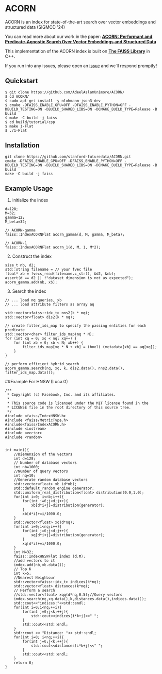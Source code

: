 # ACORN
ACORN is an index for state-of-the-art search over vector embeddings and structured data (SIGMOD '24)

You can read more about our work in the paper:
[**ACORN: Performant and Predicate-Agnostic Search Over Vector Embeddings and Structured Data**](https://dl.acm.org/doi/10.1145/3654923)

This implementation of the ACORN index is built on [**The FAISS Library**](https://github.com/facebookresearch/faiss) in C++.

If you run into any issues, please open an [issue](https://github.com/stanford-futuredata/ACORN/issues) and we'll respond promptly!

## Quickstart
```
$ git clone https://github.com/AdeelAslamUnimore/ACORN/
$ cd ACORN/
$ sudo apt-get install -y nlohmann-json3-dev
$ cmake -DFAISS_ENABLE_GPU=OFF -DFAISS_ENABLE_PYTHON=OFF -DBUILD_TESTING=ON -DBUILD_SHARED_LIBS=ON -DCMAKE_BUILD_TYPE=Release -B build
$ make -C build -j faiss
$ cd build/tutorial/cpp
$ make 1-Flat
$ ./1-Flat
```

## Installation
```
git clone https://github.com/stanford-futuredata/ACORN.git
cmake -DFAISS_ENABLE_GPU=OFF -DFAISS_ENABLE_PYTHON=OFF -DBUILD_TESTING=ON -DBUILD_SHARED_LIBS=ON -DCMAKE_BUILD_TYPE=Release -B build
make -C build -j faiss
```


## Example Usage
1) Initialize the index
```
d=128;
M=32; 
gamma=12;
M_beta=32;

// ACORN-gamma
faiss::IndexACORNFlat acorn_gamma(d, M, gamma, M_beta);

// ACORN-1
faiss::IndexACORNFlat acorn_1(d, M, 1, M*2);
```
2) Construct the index
```
size_t nb, d2;
std::string filename = // your fvec file
float* xb = fvecs_read(filename.c_str(), &d2, &nb);
assert(d == d2 || !"dataset dimension is not as expected");
acorn_gamma.add(nb, xb);
```

3) Search the index
```
// ... load nq queries, xb
// ... load attribute filters as array aq

std::vector<faiss::idx_t> nns2(k * nq);
std::vector<float> dis2(k * nq);

// create filter_ids_map to specify the passing entities for each predicate
std::vector<char> filter_ids_map(nq * N);
for (int xq = 0; xq < nq; xq++) {
    for (int xb = 0; xb < N; xb++) {
        filter_ids_map[xq * N + xb] = (bool) (metadata[xb] == aq[xq]);
    }
}

// perform efficient hybrid search
acorn_gamma.search(nq, xq, k, dis2.data(), nns2.data(), filter_ids_map.data());
```
##Example For HNSW (Luca.G)
```
/**
 * Copyright (c) Facebook, Inc. and its affiliates.
 *
 * This source code is licensed under the MIT license found in the
 * LICENSE file in the root directory of this source tree.
 */
#include <faiss/IndexHNSW.h>
#include <faiss/MetricType.h>
#include<faiss/IndexACORN.h>
#include <iostream>
#include <vector>
#include <random>


int main(){
    //Diemension of the vectors
    int d=128;
    // Number of database vectors
    int nb=1000;
    //Number of query vectors
    int nq=10;
    //Generate random database vectors
    std::vector<float> xb (d*nb);
    std::default_random_engine generator;
    std::uniform_real_distribution<float> distribution(0.0,1.0);
    for(int i=0; i<nb;i++){
        for(int j=0;j<d;j++){
            xb[d*i+j]=distribution(generator);
        }
        xb[d*i]+=i/1000.0;
    }
    std::vector<float> xq(d*nq);
    for(int i=0;i<nq;i++){
        for(int j=0;j<d;j++){
            xq[d*i+j]=distribution(generator);
        }
        xq[d*i]+=i/1000.0;
    }
    int M=32;
    faiss::IndexHNSWFlat index (d,M);
    //add vectors to it
    index.add(nb,xb.data());
    // Top K
    int k=5;
    //Nearest Neighbour
    std::vector<faiss::idx_t> indices(k*nq);
    std::vector<float> distances(k*nq);
    // Perform a search
    //std::vector<float> xqq(d*nq,0.5);//Query vectors
    index.search(nq,xq.data(),k,distances.data(),indices.data());
    std::cout<<"indices:"<<std::endl;
    for(int i=0;i<nq;++i){
        for(int j=0;j<k;++j){
            std::cout<<indices[i*k+j]<<" ";
        }
        std::cout<<std::endl;
    }
    std::cout << "Distance: "<< std::endl;
    for(int i=0; i<nq;++i){
        for(int j=0;j<k;++j){
            std::cout<<distances[i*k+j]<<" ";
        }
        std::cout<<std::endl;
    }
    return 0;
}
```
